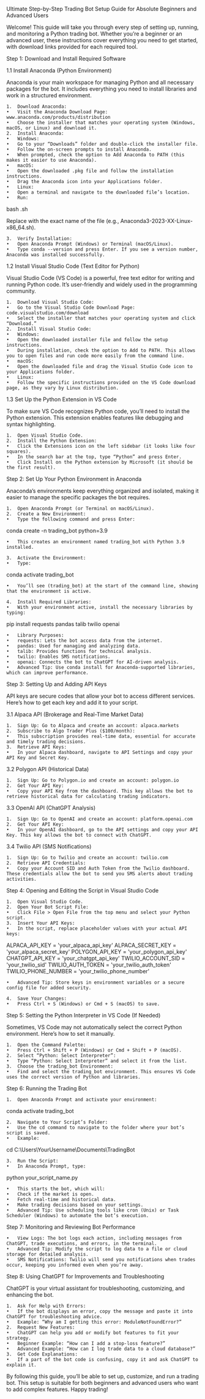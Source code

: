 Ultimate Step-by-Step Trading Bot Setup Guide for Absolute Beginners and Advanced Users

Welcome! This guide will take you through every step of setting up, running, and monitoring a Python trading bot. Whether you’re a beginner or an advanced user, these instructions cover everything you need to get started, with download links provided for each required tool.

Step 1: Download and Install Required Software

1.1 Install Anaconda (Python Environment)

Anaconda is your main workspace for managing Python and all necessary packages for the bot. It includes everything you need to install libraries and work in a structured environment.

	1.	Download Anaconda:
	•	Visit the Anaconda Download Page: www.anaconda.com/products/distribution
	•	Choose the installer that matches your operating system (Windows, macOS, or Linux) and download it.
	2.	Install Anaconda:
	•	Windows:
	•	Go to your “Downloads” folder and double-click the installer file.
	•	Follow the on-screen prompts to install Anaconda.
	•	When prompted, check the option to Add Anaconda to PATH (this makes it easier to use Anaconda).
	•	macOS:
	•	Open the downloaded .pkg file and follow the installation instructions.
	•	Drag the Anaconda icon into your Applications folder.
	•	Linux:
	•	Open a terminal and navigate to the downloaded file’s location.
	•	Run:

bash <filename>.sh

Replace <filename> with the exact name of the file (e.g., Anaconda3-2023-XX-Linux-x86_64.sh).

	3.	Verify Installation:
	•	Open Anaconda Prompt (Windows) or Terminal (macOS/Linux).
	•	Type conda --version and press Enter. If you see a version number, Anaconda was installed successfully.

1.2 Install Visual Studio Code (Text Editor for Python)

Visual Studio Code (VS Code) is a powerful, free text editor for writing and running Python code. It’s user-friendly and widely used in the programming community.

	1.	Download Visual Studio Code:
	•	Go to the Visual Studio Code Download Page: code.visualstudio.com/download
	•	Select the installer that matches your operating system and click “Download.”
	2.	Install Visual Studio Code:
	•	Windows:
	•	Open the downloaded installer file and follow the setup instructions.
	•	During installation, check the option to Add to PATH. This allows you to open files and run code more easily from the command line.
	•	macOS:
	•	Open the downloaded file and drag the Visual Studio Code icon to your Applications folder.
	•	Linux:
	•	Follow the specific instructions provided on the VS Code download page, as they vary by Linux distribution.

1.3 Set Up the Python Extension in VS Code

To make sure VS Code recognizes Python code, you’ll need to install the Python extension. This extension enables features like debugging and syntax highlighting.

	1.	Open Visual Studio Code.
	2.	Install the Python Extension:
	•	Click the Extensions icon on the left sidebar (it looks like four squares).
	•	In the search bar at the top, type “Python” and press Enter.
	•	Click Install on the Python extension by Microsoft (it should be the first result).

Step 2: Set Up Your Python Environment in Anaconda

Anaconda’s environments keep everything organized and isolated, making it easier to manage the specific packages the bot requires.

	1.	Open Anaconda Prompt (or Terminal on macOS/Linux).
	2.	Create a New Environment:
	•	Type the following command and press Enter:

conda create -n trading_bot python=3.9


	•	This creates an environment named trading_bot with Python 3.9 installed.

	3.	Activate the Environment:
	•	Type:

conda activate trading_bot


	•	You’ll see (trading_bot) at the start of the command line, showing that the environment is active.

	4.	Install Required Libraries:
	•	With your environment active, install the necessary libraries by typing:

pip install requests pandas talib twilio openai


	•	Library Purposes:
	•	requests: Lets the bot access data from the internet.
	•	pandas: Used for managing and analyzing data.
	•	talib: Provides functions for technical analysis.
	•	twilio: Enables SMS notifications.
	•	openai: Connects the bot to ChatGPT for AI-driven analysis.
	•	Advanced Tip: Use conda install for Anaconda-supported libraries, which can improve performance.

Step 3: Setting Up and Adding API Keys

API keys are secure codes that allow your bot to access different services. Here’s how to get each key and add it to your script.

3.1 Alpaca API (Brokerage and Real-Time Market Data)

	1.	Sign Up: Go to Alpaca and create an account: alpaca.markets
	2.	Subscribe to Algo Trader Plus ($100/month):
	•	This subscription provides real-time data, essential for accurate and timely trading decisions.
	3.	Retrieve API Keys:
	•	In your Alpaca dashboard, navigate to API Settings and copy your API Key and Secret Key.

3.2 Polygon API (Historical Data)

	1.	Sign Up: Go to Polygon.io and create an account: polygon.io
	2.	Get Your API Key:
	•	Copy your API Key from the dashboard. This key allows the bot to retrieve historical data for calculating trading indicators.

3.3 OpenAI API (ChatGPT Analysis)

	1.	Sign Up: Go to OpenAI and create an account: platform.openai.com
	2.	Get Your API Key:
	•	In your OpenAI dashboard, go to the API settings and copy your API Key. This key allows the bot to connect with ChatGPT.

3.4 Twilio API (SMS Notifications)

	1.	Sign Up: Go to Twilio and create an account: twilio.com
	2.	Retrieve API Credentials:
	•	Copy your Account SID and Auth Token from the Twilio dashboard. These credentials allow the bot to send you SMS alerts about trading activities.

Step 4: Opening and Editing the Script in Visual Studio Code

	1.	Open Visual Studio Code.
	2.	Open Your Bot Script File:
	•	Click File > Open File from the top menu and select your Python script.
	3.	Insert Your API Keys:
	•	In the script, replace placeholder values with your actual API keys:

ALPACA_API_KEY = 'your_alpaca_api_key'
ALPACA_SECRET_KEY = 'your_alpaca_secret_key'
POLYGON_API_KEY = 'your_polygon_api_key'
CHATGPT_API_KEY = 'your_chatgpt_api_key'
TWILIO_ACCOUNT_SID = 'your_twilio_sid'
TWILIO_AUTH_TOKEN = 'your_twilio_auth_token'
TWILIO_PHONE_NUMBER = 'your_twilio_phone_number'


	•	Advanced Tip: Store keys in environment variables or a secure config file for added security.

	4.	Save Your Changes:
	•	Press Ctrl + S (Windows) or Cmd + S (macOS) to save.

Step 5: Setting the Python Interpreter in VS Code (If Needed)

Sometimes, VS Code may not automatically select the correct Python environment. Here’s how to set it manually.

	1.	Open the Command Palette:
	•	Press Ctrl + Shift + P (Windows) or Cmd + Shift + P (macOS).
	2.	Select “Python: Select Interpreter”:
	•	Type “Python: Select Interpreter” and select it from the list.
	3.	Choose the trading_bot Environment:
	•	Find and select the trading_bot environment. This ensures VS Code uses the correct version of Python and libraries.

Step 6: Running the Trading Bot

	1.	Open Anaconda Prompt and activate your environment:

conda activate trading_bot


	2.	Navigate to Your Script’s Folder:
	•	Use the cd command to navigate to the folder where your bot’s script is saved.
	•	Example:

cd C:\Users\YourUsername\Documents\TradingBot


	3.	Run the Script:
	•	In Anaconda Prompt, type:

python your_script_name.py


	•	This starts the bot, which will:
	•	Check if the market is open.
	•	Fetch real-time and historical data.
	•	Make trading decisions based on your settings.
	•	Advanced Tip: Use scheduling tools like cron (Unix) or Task Scheduler (Windows) to automate the bot’s execution.

Step 7: Monitoring and Reviewing Bot Performance

	•	View Logs: The bot logs each action, including messages from ChatGPT, trade executions, and errors, in the terminal.
	•	Advanced Tip: Modify the script to log data to a file or cloud storage for detailed analysis.
	•	SMS Notifications: Twilio will send you notifications when trades occur, keeping you informed even when you’re away.

Step 8: Using ChatGPT for Improvements and Troubleshooting

ChatGPT is your virtual assistant for troubleshooting, customizing, and enhancing the bot.

	1.	Ask for Help with Errors:
	•	If the bot displays an error, copy the message and paste it into ChatGPT for troubleshooting advice.
	•	Example: “Why am I getting this error: ModuleNotFoundError?”
	2.	Request New Features:
	•	ChatGPT can help you add or modify bot features to fit your strategy.
	•	Beginner Example: “How can I add a stop-loss feature?”
	•	Advanced Example: “How can I log trade data to a cloud database?”
	3.	Get Code Explanations:
	•	If a part of the bot code is confusing, copy it and ask ChatGPT to explain it.

By following this guide, you’ll be able to set up, customize, and run a trading bot. This setup is suitable for both beginners and advanced users who want to add complex features. Happy trading!